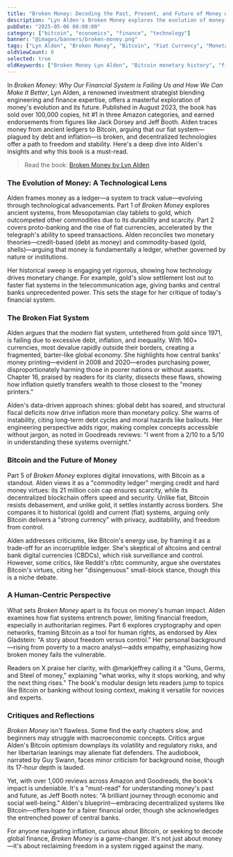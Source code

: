```yaml
---
title: "Broken Money: Decoding the Past, Present, and Future of Money with Lyn Alden"
description: "Lyn Alden's Broken Money explores the evolution of money through technology, critiques the failing fiat system, and highlights Bitcoin's potential to reshape global finance."
pubDate: "2025-05-06 00:00:00"
category: ["bitcoin", "economics", "finance", "technology"]
banner: "@images/banners/broken-money.png"
tags: ["Lyn Alden", "Broken Money", "Bitcoin", "Fiat Currency", "Monetary History"]
oldViewCount: 0
selected: true
oldKeywords: ["Broken Money Lyn Alden", "Bitcoin monetary history", "fiat system flaws"]
---
```


In *Broken Money: Why Our Financial System is Failing Us and How We Can Make It Better*, Lyn Alden, a renowned investment strategist blending engineering and finance expertise, offers a masterful exploration of money's evolution and its future. Published in August 2023, the book has sold over 100,000 copies, hit #1 in three Amazon categories, and earned endorsements from figures like Jack Dorsey and Jeff Booth. Alden traces money from ancient ledgers to Bitcoin, arguing that our fiat system—plagued by debt and inflation—is broken, and decentralized technologies offer a path to freedom and stability. Here's a deep dive into Alden's insights and why this book is a must-read.

> Read the book: [Broken Money by Lyn Alden](https://www.amazon.com/Broken-Money-Financial-System-Failing/dp/1119884438/)

### The Evolution of Money: A Technological Lens

Alden frames money as a ledger—a system to track value—evolving through technological advancements. Part 1 of *Broken Money* explores ancient systems, from Mesopotamian clay tablets to gold, which outcompeted other commodities due to its durability and scarcity. Part 2 covers proto-banking and the rise of fiat currencies, accelerated by the telegraph's ability to speed transactions. Alden reconciles two monetary theories—credit-based (debt as money) and commodity-based (gold, shells)—arguing that money is fundamentally a ledger, whether governed by nature or institutions.

Her historical sweep is engaging yet rigorous, showing how technology drives monetary change. For example, gold's slow settlement lost out to faster fiat systems in the telecommunication age, giving banks and central banks unprecedented power. This sets the stage for her critique of today's financial system.

### The Broken Fiat System

Alden argues that the modern fiat system, untethered from gold since 1971, is failing due to excessive debt, inflation, and inequality. With 160+ currencies, most devalue rapidly outside their borders, creating a fragmented, barter-like global economy. She highlights how central banks' money printing—evident in 2008 and 2020—erodes purchasing power, disproportionately harming those in poorer nations or without assets. Chapter 16, praised by readers for its clarity, dissects these flaws, showing how inflation quietly transfers wealth to those closest to the "money printers."

Alden's data-driven approach shines: global debt has soared, and structural fiscal deficits now drive inflation more than monetary policy. She warns of instability, citing long-term debt cycles and moral hazards like bailouts. Her engineering perspective adds rigor, making complex concepts accessible without jargon, as noted in Goodreads reviews: "I went from a 2/10 to a 5/10 in understanding these systems overnight."

### Bitcoin and the Future of Money

Part 5 of *Broken Money* explores digital innovations, with Bitcoin as a standout. Alden views it as a "commodity ledger" merging credit and hard money virtues: its 21 million coin cap ensures scarcity, while its decentralized blockchain offers speed and security. Unlike fiat, Bitcoin resists debasement, and unlike gold, it settles instantly across borders. She compares it to historical (gold) and current (fiat) systems, arguing only Bitcoin delivers a "strong currency" with privacy, auditability, and freedom from control.

Alden addresses criticisms, like Bitcoin's energy use, by framing it as a trade-off for an incorruptible ledger. She's skeptical of altcoins and central bank digital currencies (CBDCs), which risk surveillance and control. However, some critics, like Reddit's r/btc community, argue she overstates Bitcoin's virtues, citing her "disingenuous" small-block stance, though this is a niche debate.

### A Human-Centric Perspective

What sets *Broken Money* apart is its focus on money's human impact. Alden examines how fiat systems entrench power, limiting financial freedom, especially in authoritarian regimes. Part 6 explores cryptography and open networks, framing Bitcoin as a tool for human rights, as endorsed by Alex Gladstein: "A story about freedom versus control." Her personal background—rising from poverty to a macro analyst—adds empathy, emphasizing how broken money fails the vulnerable.

Readers on X praise her clarity, with @markjeffrey calling it a "Guns, Germs, and Steel of money," explaining "what works, why it stops working, and why the next thing rises." The book's modular design lets readers jump to topics like Bitcoin or banking without losing context, making it versatile for novices and experts.

### Critiques and Reflections

*Broken Money* isn't flawless. Some find the early chapters slow, and beginners may struggle with macroeconomic concepts. Critics argue Alden's Bitcoin optimism downplays its volatility and regulatory risks, and her libertarian leanings may alienate fiat defenders. The audiobook, narrated by Guy Swann, faces minor criticism for background noise, though its 17-hour depth is lauded.

Yet, with over 1,000 reviews across Amazon and Goodreads, the book's impact is undeniable. It's a "must-read" for understanding money's past and future, as Jeff Booth notes: "A brilliant journey through economic and social well-being." Alden's blueprint—embracing decentralized systems like Bitcoin—offers hope for a fairer financial order, though she acknowledges the entrenched power of central banks.

For anyone navigating inflation, curious about Bitcoin, or seeking to decode global finance, *Broken Money* is a game-changer. It's not just about money—it's about reclaiming freedom in a system rigged against the many.
